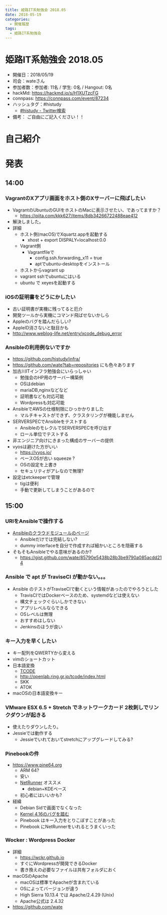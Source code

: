 ```yaml
---
title: 姫路IT系勉強会 2018.05
date: 2018-05-19
categories:
  - 開催履歴
tags:
  - 姫路IT系勉強会
---
```


# 姫路IT系勉強会 2018.05

* 開催日：2018/05/19
* 司会：wateさん
* 参加者数：参加者:  11名 / 学生:  0名 / Hangout:  0名
* hackMd: https://hackmd.io/s/H1XUTzcFG
* connpass: https://connpass.com/event/87234
* ハッシュタグ：#histudy
    * [#histudy - Twitter検索](https://twitter.com/search?q=%23histudy&src=typd)
* 備考： ご自由にご記入ください！！

# 自己紹介

# 発表

## 14:00

### VagrantのXアプリ画面をホスト側のXサーバーに飛ばしたい
* VagrantのUbuntuのGUIをホストのMacに表示させたい、であってますか？
    * https://qiita.com/kkk627/items/8db34266722488eae412
* 解決しました。
* 詳細
    * ホスト側(macOS)でXquartz.appを起動する
        * xhost + export DISPALY=localhost:0.0
    * Vagrant側
        * Vagrantfileで
            * config.ssh.forwarding_x11 = true
            * aptでubuntu-desktopをインストール
    * ホストからvagrant up
    * vagrant sshでubuntuにはいる
    * ubuntu で xeyesを起動する

### iOSの証明書をどうにかしたい
* 古い証明書が実機に残ってると厄介
* 開発ツールから実機にコマンド飛ばせないかしら
* Appleのバグを踏んだらしい?
* AppleID消さないと駄目かも
* http://www.weblog-life.net/entry/xcode_debug_error

### Ansibleの利用例ないですか
* https://github.com/histudy/infra/
* https://github.com/wate?tab=repositories にも色々あります
* 加古川ITインフラ勉強会にいらっしゃい
    * 勉強会のHP用のサーバー構築例
    * OSはdebian
    * mariaDB,nginxなどなど
    * 証明書なども対応可能
    * Wordpressも対応可能
* AnsibleでAWSの仕様制限にひっかかりました
    * マルチキャストができず、クラスタリングが機能しません
* SERVERSPECでAnsibleをテストする
    * AnsibleのモレクルでSERVERSPECを呼び出す
    * ロール単位でテストする
* 非エンジニア向けにきまった構成のサーバーの提供
* vyosは避けた方がいい
    * <https://vyos.io/>
    * ベースOSが古い squeeze ?
    * OSの設定を上書き
    * セキュリティがアレなので無理?
* 設定はetckeeperで管理
    * tigは便利
    * 手動で更新してしまうことがあるので

## 15:00

### URIをAnsibleで操作する
* [Ansibleのクラウドモジュールのページ](http://docs.ansible.com/ansible/latest/modules/list_of_cloud_modules.html)
    * Ansibleだけでは完結しない?
    * dummy interfaceを自分で作成すれば細かいところを隠蔽する
* そもそもAnsibleでやる意味があるのか?
  * https://gist.github.com/wate/85790e5438b28b3be9790a085acdd214

### Ansible で apt が TraviseCI が動かない。。。
* Ansible のテストがTraviseCIで動くという情報があったのでやろうとした
    * TravisCIではDockerベースのため、systemdなどは使えない
    * 構文チェックぐらいしかできない
    * アプリレベルならできる
    * OSレベルは無理
    * おすすめはしない
    * Jenkinsのほうが良い

### キー入力を早くしたい
* キー配列をQWERTYから変える
* vimのショートカット
* 日本語変換
    * [TCODE](http://openlab.ring.gr.jp/tcode/index.html)
    * http://openlab.ring.gr.jp/tcode/index.html
    * SKK
    * ATOK
* macOSの日本語変換キー

### VMware ESX 6.5 + Stretch でネットワークカード 2枚刺しでリンクダウンが起きる
* 使えたりダウンしたり。
* Jessieでは動作する
    * Jessieでいれておいてstretchにアップグレードしてみる?

### Pinebookの件
* https://www.pine64.org
    * ARM 64?
    * 安い
    * [NetRunner](https://www.netrunner.com/) オススメ
        * debian+KDEベース
    * 初心者にはいいかも?
* 経緯
    * Debian Sidで画面でなくなった
    * [Kernel 4.16のバグを踏む](https://bugs.debian.org/cgi-bin/bugreport.cgi?bug=897572)
    * Pinebook はキー入力をとりこぼすことがあった
    * Pinebook にNetRunnerをいれるとうまくいった

### Wocker : Wordpress Docker
* 詳細
    * https://wckr.github.io
    * すぐにWordpressが開発できるDocker
    * 書き換えの必要なファイルは共有フォルダにおく
* macOSのApache
    * macOSは標準でApacheが含まれている
    * OSによってバージョンが違う
    * High Sierra 10.13.4 では Apache/2.4.29 (Unix)
    * Apache公式は 2.4.32
* https://github.com/wate
